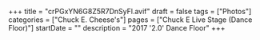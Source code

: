 +++
title = "crPGxYN6G8Z5R7DnSyFl.avif"
draft = false
tags = ["Photos"]
categories = ["Chuck E. Cheese's"]
pages = ["Chuck E Live Stage (Dance Floor)"]
startDate = ""
description = "2017 '2.0' Dance Floor"
+++
